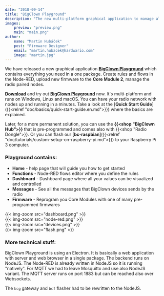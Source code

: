 ```yaml
---
date: "2018-09-14"
title: "BigClown Playground"
description: "The new multi-platform graphical application to manage all BigClown devices."
images:
    preview: "preview.png"
    main: "main.png"
author:
    name: "Martin Hubáček"
    post: "Firmware Designer"
    email: "martin.hubacek@hardwario.com"
    image: "martin.jpg"
---
```


We have released a new graphical application [**BigClown Playground**](https://github.com/bigclownlabs/bch-playground/releases) which contains everything you need in a one package. Create rules and flows in the Node-RED, upload new firmware to the **Core Module 2**, manage the radio paired nodes.

[**Download**](https://github.com/bigclownlabs/bch-playground/releases) and try out [**BigClown Playground**](https://github.com/bigclownlabs/bch-playground/releases) now. It's multi-platform and runs on Windows, Linux and macOS. You can have your radio network with nodes up and running in a minutes. Take a look at the [**Quick Start Guide**]({{<relref "doc/basics/quick-start-guide.en.md">}}) where the basics are explained.

Later, for a more permanent solution, you can use the **{{<shop "BigClown Hub">}}** that is pre-programmed and comes also with {{<shop "Radio Dongle">}}. Or you can flash our [**bc-raspbian**]({{<relref "doc/tutorials/custom-setup-on-raspberry-pi.md">}}) to your Raspberry Pi 3 computer.

### Playground contains:

* **Home** - help page that will guide you how to get started
* **Functions** - Node-RED flows editor where you define the rules
* **Dashboard** - Dashboard page where all your values can be visualized and controlled
* **Messages** - See all the messages that BigClown devices sends by the radio
* **Firmware** - Reprogram you Core Modules with one of many pre-programmed firmwares
<div class="container img-container">
  <div class="row">
    <div class="col-sm">
      {{< img-zoom src="dashboard.png" >}}
    </div>
    <div class="col-sm">
       {{< img-zoom src="node-red.png" >}}
    </div>
  </div>
  <div class="row">
    <div class="col-sm">
       {{< img-zoom src="devices.png" >}}
    </div>
    <div class="col-sm">
       {{< img-zoom src="flash.png" >}}
    </div>
  </div>
</div>

### More technical stuff:

BigClown Playground is using an Electron. It is basically a web application with server and web browser in a single package. The backend runs on NodeJS. The Node-RED is already written in NodeJS so it is running "natively". For MQTT we had to leave Mosquitto and use also NodeJS variant. The MQTT server runs on port 1883 but can be reached also over Websockets.

The `bcg` gateway and `bcf` flasher had to be rewritten to the NodeJS.
